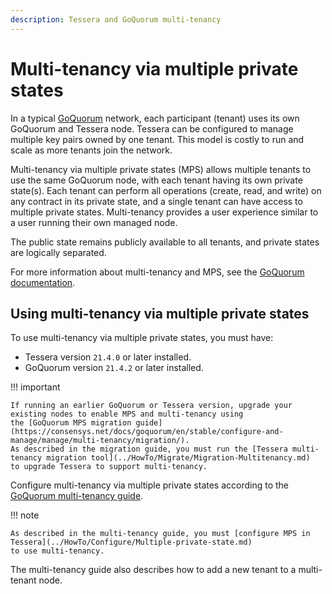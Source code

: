 ```yaml
---
description: Tessera and GoQuorum multi-tenancy
---
```


# Multi-tenancy via multiple private states

In a typical [GoQuorum](https://consensys.net/docs/goquorum/en/stable/) network, each participant (tenant) uses its own
GoQuorum and Tessera node.
Tessera can be configured to manage multiple key pairs owned by one tenant.
This model is costly to run and scale as more tenants join the network.

Multi-tenancy via multiple private states (MPS) allows multiple tenants to use the same GoQuorum node, with each
tenant having its own private state(s).
Each tenant can perform all operations (create, read, and write) on any contract in its private state, and a single
tenant can have access to multiple private states.
Multi-tenancy provides a user experience similar to a user running their own managed node.

The public state remains publicly available to all tenants, and private states are logically separated.

For more information about multi-tenancy and MPS, see the [GoQuorum documentation](https://consensys.net/docs/goquorum/en/latest/concepts/multi-tenancy/).

## Using multi-tenancy via multiple private states

To use multi-tenancy via multiple private states, you must have:

- Tessera version `21.4.0` or later installed.
- GoQuorum version `21.4.2` or later installed.

!!! important

    If running an earlier GoQuorum or Tessera version, upgrade your existing nodes to enable MPS and multi-tenancy using
    the [GoQuorum MPS migration guide](https://consensys.net/docs/goquorum/en/stable/configure-and-manage/manage/multi-tenancy/migration/).
    As described in the migration guide, you must run the [Tessera multi-tenancy migration tool](../HowTo/Migrate/Migration-Multitenancy.md)
    to upgrade Tessera to support multi-tenancy.

Configure multi-tenancy via multiple private states according to the [GoQuorum multi-tenancy guide](https://consensys.net/docs/goquorum/en/stable/configure-and-manage/manage/multi-tenancy/multi-tenancy/).

!!! note

    As described in the multi-tenancy guide, you must [configure MPS in Tessera](../HowTo/Configure/Multiple-private-state.md)
    to use multi-tenancy.

The multi-tenancy guide also describes how to add a new tenant to a multi-tenant node.
